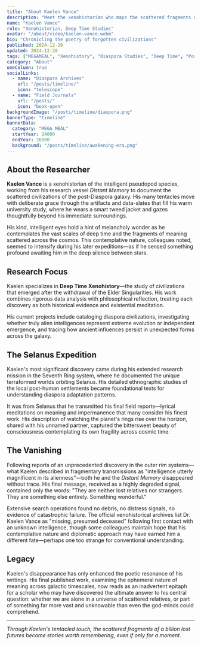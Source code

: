 ```yaml
---
title: "About Kaelen Vance"
description: "Meet the xenohistorian who maps the scattered fragments of post-human civilization with the soul of a poet."
name: "Kaelen Vance"
role: "Xenohistorian, Deep Time Studies"
avatar: "/about/video/kaelen-vance.webm"
bio: "Chronicling the poetry of forgotten civilizations"
published: 2024-12-20
updated: 2024-12-20
tags: ["MEGAMEAL", "Xenohistory", "Diaspora Studies", "Deep Time", "Post-Human Civilizations"]
category: "About"
oneColumn: true
socialLinks:
  - name: "Diaspora Archives"
    url: "/posts/timeline/"
    icon: "telescope"
  - name: "Field Journals"
    url: "/posts/"
    icon: "book-open"
backgroundImage: "/posts/timeline/diaspora.png"
bannerType: "timeline"
bannerData:
  category: "MEGA MEAL"
  startYear: 24000
  endYear: 26000
  background: "/posts/timeline/awakening-era.png"
---
```


## About the Researcher

**Kaelen Vance** is a xenohistorian of the intelligent pseudopod species, working from his research vessel *Distant Memory* to document the scattered civilizations of the post-Diaspora galaxy. His many tentacles move with deliberate grace through the artifacts and data-slates that fill his warm university study, where he wears a smart tweed jacket and gazes thoughtfully beyond his immediate surroundings.

His kind, intelligent eyes hold a hint of melancholy wonder as he contemplates the vast scales of deep time and the fragments of meaning scattered across the cosmos. This contemplative nature, colleagues noted, seemed to intensify during his later expeditions—as if he sensed something profound awaiting him in the deep silence between stars.

## Research Focus

Kaelen specializes in **Deep Time Xenohistory**—the study of civilizations that emerged after the withdrawal of the Elder Singularities. His work combines rigorous data analysis with philosophical reflection, treating each discovery as both historical evidence and existential meditation.

His current projects include cataloging diaspora civilizations, investigating whether truly alien intelligences represent extreme evolution or independent emergence, and tracing how ancient influences persist in unexpected forms across the galaxy.

## The Selanus Expedition

Kaelen's most significant discovery came during his extended research mission in the Seventh Ring system, where he documented the unique terraformed worlds orbiting Selanus. His detailed ethnographic studies of the local post-human settlements became foundational texts for understanding diaspora adaptation patterns.

It was from Selanus that he transmitted his final field reports—lyrical meditations on meaning and impermanence that many consider his finest work. His description of watching the planet's rings rise over the horizon, shared with his unnamed partner, captured the bittersweet beauty of consciousness contemplating its own fragility across cosmic time.

## The Vanishing

Following reports of an unprecedented discovery in the outer rim systems—what Kaelen described in fragmentary transmissions as "intelligence utterly magnificent in its alienness"—both he and the *Distant Memory* disappeared without trace. His final message, received as a highly degraded signal, contained only the words: "They are neither lost relatives nor strangers. They are something else entirely. Something wonderful."

Extensive search operations found no debris, no distress signals, no evidence of catastrophic failure. The official xenohistorical archives list Dr. Kaelen Vance as "missing, presumed deceased" following first contact with an unknown intelligence, though some colleagues maintain hope that his contemplative nature and diplomatic approach may have earned him a different fate—perhaps one too strange for conventional understanding.

## Legacy

Kaelen's disappearance has only enhanced the poetic resonance of his writings. His final published work, examining the ephemeral nature of meaning across galactic timescales, now reads as an inadvertent epitaph for a scholar who may have discovered the ultimate answer to his central question: whether we are alone in a universe of scattered relatives, or part of something far more vast and unknowable than even the god-minds could comprehend.

---

*Through Kaelen's tentacled touch, the scattered fragments of a billion lost futures become stories worth remembering, even if only for a moment.*